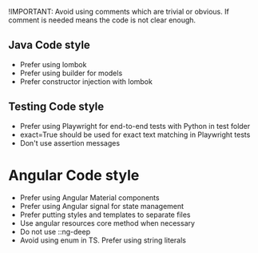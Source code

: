 !IMPORTANT: Avoid using comments which are trivial or obvious. If comment is needed means the code is not clear enough.

## Java Code style
- Prefer using lombok
- Prefer using builder for models
- Prefer constructor injection with lombok

## Testing Code style
- Prefer using Playwright for end-to-end tests with Python in test folder
- exact=True should be used for exact text matching in Playwright tests
- Don't use assertion messages

# Angular Code style
- Prefer using Angular Material components
- Prefer using Angular signal for state management
- Prefer putting styles and templates to separate files
- Use angular resources core method when necessary
- Do  not use ::ng-deep
- Avoid using enum in TS. Prefer using string literals
